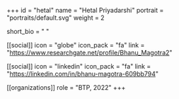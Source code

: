 +++
id = "hetal"
name = "Hetal Priyadarshi"
portrait = "portraits/default.svg"
weight = 2

short_bio = " "

[[social]]
    icon = "globe"
    icon_pack = "fa"
    link = "https://www.researchgate.net/profile/Bhanu_Magotra2"

[[social]]
    icon = "linkedin"
    icon_pack = "fa"
    link = "https://linkedin.com/in/bhanu-magotra-609bb794"

[[organizations]]
    role = "BTP, 2022"
+++


